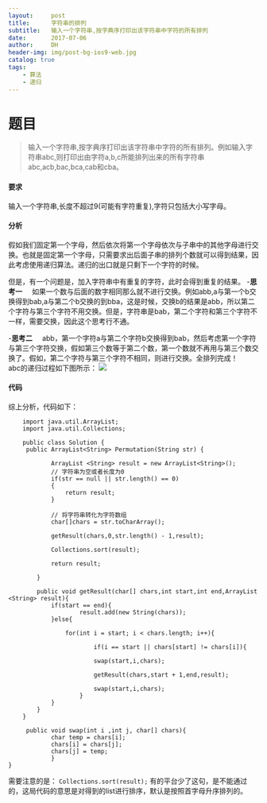 ```yaml
---
layout:     post
title:      字符串的排列
subtitle:   输入一个字符串,按字典序打印出该字符串中字符的所有排列
date:       2017-07-06
author:     DH
header-img: img/post-bg-ios9-web.jpg
catalog: true
tags:
    - 算法
    - 递归
---
```

# 题目

>输入一个字符串,按字典序打印出该字符串中字符的所有排列。例如输入字符串abc,则打印出由字符a,b,c所能排列出来的所有字符串abc,acb,bac,bca,cab和cba。 

#### 要求

输入一个字符串,长度不超过9(可能有字符重复),字符只包括大小写字母。

#### 分析

假如我们固定第一个字母，然后依次将第一个字母依次与子串中的其他字母进行交换。也就是固定第一个字母，只需要求出后面子串的排列个数就可以得到结果，因此考虑使用递归算法。递归的出口就是只剩下一个字符的时候。

但是，有一个问题是，加入字符串中有重复的字符，此时会得到重复的结果。
-**思考一**
     如果一个数与后面的数字相同那么就不进行交换。例如abb,a与第一个b交换得到bab,a与第二个b交换的到bba，这是时候，交换b的结果是abb，所以第二个字符与第三个字符不用交换。但是，字符串是bab，第二个字符和第三个字符不一样，需要交换，因此这个思考行不通。
     
-**思考二**
     abb，第一个字符a与第二个字符b交换得到bab，然后考虑第一个字符与第三个字符交换，假如第三个数等于第二个数，第一个数就不再用与第三个数交换了。假如，第二个字符与第三个字符不相同，则进行交换。全排列完成！
     
abc的递归过程如下图所示：
![](http://img.blog.csdn.net/20130517151143329)


#### 代码
综上分析，代码如下：
```
	import java.util.ArrayList;
	import java.util.Collections;

	public class Solution {
   	 public ArrayList<String> Permutation(String str) {
       
        	ArrayList <String> result = new ArrayList<String>();
        	// 字符串为空或者长度为0
       	 	if(str == null || str.length() == 0)
        	{
   	         	return result;
        	}
        
        	// 将字符串转化为字符数组
        	char[]chars = str.toCharArray();
        
        	getResult(chars,0,str.length() - 1,result);
        
        	Collections.sort(result);
       
        	return result;
        
    	}
    
    	public void getResult(char[] chars,int start,int end,ArrayList <String> result){
        	if(start == end){
            		result.add(new String(chars));
        	}else{
        
        		for(int i = start; i < chars.length; i++){
                
                		if(i == start || chars[start] != chars[i]){
                    
            			swap(start,i,chars);
                
                		getResult(chars,start + 1,end,result);
                
               			swap(start,i,chars);
                	}
        	}
        }
    }
    
   	 public void swap(int i ,int j, char[] chars){
        	char temp = chars[i];
       		chars[i] = chars[j];
        	chars[j] = temp;
    		}
}
```


需要注意的是： `Collections.sort(result);` 
有的平台少了这句，是不能通过的，这局代码的意思是对得到的list进行排序，默认是按照首字母升序排列的。
